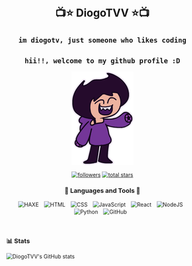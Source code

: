 <h1 align="center">
    📺⭐ DiogoTVV ⭐📺
</h1>

<h2 align="center">
    <code> im diogotv, just someone who likes coding </code>
</h2>

<h2 align="center">
    <code> hii!!, welcome to my github profile :D </code>
</h2>

<!--![Diogo Waving](https://github.com/DiogoTVV/DiogoTVV/blob/main/res/hiiii.gif?raw=true)-->

<div align="center">
<img src="https://github.com/DiogoTVV/DiogoTVV/blob/main/res/hiiii.gif?raw=true" />
<p align="center">
    <a href="https://github.com/DiogoTVV?tab=followers">
       <img alt="followers" title="Follow me on Github" src="https://custom-icon-badges.demolab.com/github/followers/DiogoTVV?color=236ad3&labelColor=1155ba&style=for-the-badge&logo=person-add&label=Follow&logoColor=white"/></a>
    <a href="https://github.com/DiogoTVV?tab=repositories&sort=stargazers">
       <img alt="total stars" title="Total stars on GitHub" src="https://custom-icon-badges.demolab.com/github/stars/DiogoTVV?color=55960c&style=for-the-badge&labelColor=488207&logo=star"/></a>
</p>
</div>

<h3 align="center">
    🔧 Languages and Tools 🔧
</h3>

<div align="center">
<img align="center" alt="HAXE" width="30px" style="padding-right:10px;" src="https://cdn.jsdelivr.net/gh/devicons/devicon/icons/haxe/haxe-plain.svg" />
<img align="center" alt="HTML" width="30px" style="padding-right:10px;" src="https://cdn.jsdelivr.net/gh/devicons/devicon/icons/html5/html5-plain.svg" />
<img align="center" alt="CSS" width="30px" style="padding-right:10px;" src="https://cdn.jsdelivr.net/gh/devicons/devicon/icons/css3/css3-plain.svg" />
<img align="center" alt="JavaScript" width="30px" style="padding-right:10px;" src="https://cdn.jsdelivr.net/gh/devicons/devicon/icons/javascript/javascript-plain.svg" />
<img align="center" alt="React" width="30px" style="padding-right:10px;" src="https://cdn.jsdelivr.net/gh/devicons/devicon/icons/react/react-original.svg" />
<img align="center" alt="NodeJS" width="30px" style="padding-right:10px;" src="https://cdn.jsdelivr.net/gh/devicons/devicon/icons/nodejs/nodejs-original.svg" />
<img align="center" alt="Python" width="30px" style="padding-right:10px;" src="https://cdn.jsdelivr.net/gh/devicons/devicon/icons/python/python-plain.svg" />
<img align="center" alt="GitHub" width="30px" style="padding-right:10px;" src="https://cdn.jsdelivr.net/gh/devicons/devicon/icons/github/github-original.svg" />
</div>
<br />
<br />

### 📊 Stats

![DiogoTVV's GitHub stats](https://github-readme-stats.vercel.app/api?username=diogotvv&show_icons=true&theme=gruvbox)

<!-- ![GitHub Streak](https://streak-stats.demolab.com?user=ForrestKnight&theme=gruvbox&border_radius=4.5) -->

<!--
**DiogoTVV/DiogoTVV** is a ✨ _special_ ✨ repository because its `README.md` (this file) appears on your GitHub profile.

Here are some ideas to get you started:

- 🔭 I’m currently working on ...
- 🌱 I’m currently learning ...
- 👯 I’m looking to collaborate on ...
- 🤔 I’m looking for help with ...
- 💬 Ask me about ...
- 📫 How to reach me: ...
- 😄 Pronouns: ...
- ⚡ Fun fact: ...
-->
